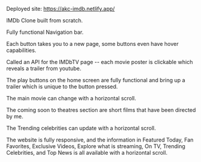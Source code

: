 Deployed site: https://akc-imdb.netlify.app/

IMDb Clone built from scratch.

Fully functional Navigation bar.

Each button takes you to a new page, some buttons even have hover capabilities.

Called an API for the IMDbTV page -- each movie poster is clickable which reveals a trailer from youtube.

The play buttons on the home screen are fully functional and bring up a trailer which is unique to the button pressed.

The main movie can change with a horizontal scroll.

The coming soon to theatres section are short films that have been directed by me.

The Trending celebrities can update with a horizontal scroll.

The website is fully responsive, and the information in Featured Today, Fan Favorites, Exclusive Videos, Explore what is streaming, On TV, Trending Celebrities, and Top News is all available with a horizontal scroll.
